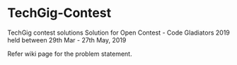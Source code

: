 # TechGig-Contest
TechGig contest solutions
Solution for Open Contest - Code Gladiators 2019 held between 29th Mar - 27th May, 2019

Refer wiki page for the problem statement.
